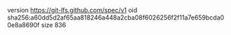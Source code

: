 version https://git-lfs.github.com/spec/v1
oid sha256:a60dd5d2af65aa818246a448a2cba08f6026256f2f11a7e659bcda00e8a8690f
size 836
